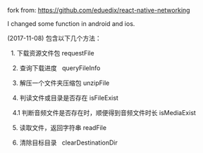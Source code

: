 
fork from:		https://github.com/eduedix/react-native-networking

I changed some function in android and ios.

(2017-11-08)
包含以下几个方法：

    1. 下载资源文件包  requestFile
    
    2. 查询下载进度   queryFileInfo
    
    3. 解压一个文件夹压缩包 unzipFile
    
    4. 判读文件或目录是否存在 isFileExist
    
    4.1 判断音频文件是否存在时，顺便得到音频文件时长  isMediaExist
    
    
    5. 读取文件，返回字符串 readFile
    
    6. 清除目标目录   clearDestinationDir
